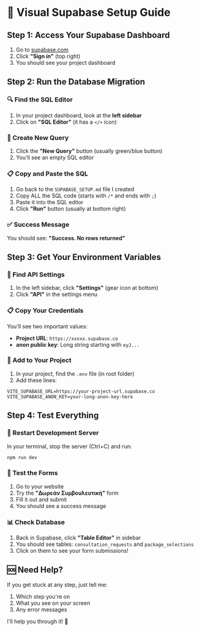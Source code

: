 # 🎯 Visual Supabase Setup Guide

## Step 1: Access Your Supabase Dashboard
1. Go to [supabase.com](https://supabase.com)
2. Click **"Sign in"** (top right)
3. You should see your project dashboard

## Step 2: Run the Database Migration

### 🔍 Find the SQL Editor
1. In your project dashboard, look at the **left sidebar**
2. Click on **"SQL Editor"** (it has a `</>` icon)

### 📝 Create New Query
1. Click the **"New Query"** button (usually green/blue button)
2. You'll see an empty SQL editor

### 📋 Copy and Paste the SQL
1. Go back to the `SUPABASE_SETUP.md` file I created
2. Copy ALL the SQL code (starts with `/*` and ends with `;`)
3. Paste it into the SQL editor
4. Click **"Run"** button (usually at bottom right)

### ✅ Success Message
You should see: **"Success. No rows returned"**

## Step 3: Get Your Environment Variables

### 🔧 Find API Settings
1. In the left sidebar, click **"Settings"** (gear icon at bottom)
2. Click **"API"** in the settings menu

### 📋 Copy Your Credentials
You'll see two important values:
- **Project URL**: `https://xxxxx.supabase.co`
- **anon public key**: Long string starting with `eyJ...`

### 💾 Add to Your Project
1. In your project, find the `.env` file (in root folder)
2. Add these lines:
```
VITE_SUPABASE_URL=https://your-project-url.supabase.co
VITE_SUPABASE_ANON_KEY=your-long-anon-key-here
```

## Step 4: Test Everything

### 🔄 Restart Development Server
In your terminal, stop the server (Ctrl+C) and run:
```bash
npm run dev
```

### 🧪 Test the Forms
1. Go to your website
2. Try the **"Δωρεάν Συμβουλευτική"** form
3. Fill it out and submit
4. You should see a success message

### 📊 Check Database
1. Back in Supabase, click **"Table Editor"** in sidebar
2. You should see tables: `consultation_requests` and `package_selections`
3. Click on them to see your form submissions!

## 🆘 Need Help?
If you get stuck at any step, just tell me:
1. Which step you're on
2. What you see on your screen
3. Any error messages

I'll help you through it! 🚀